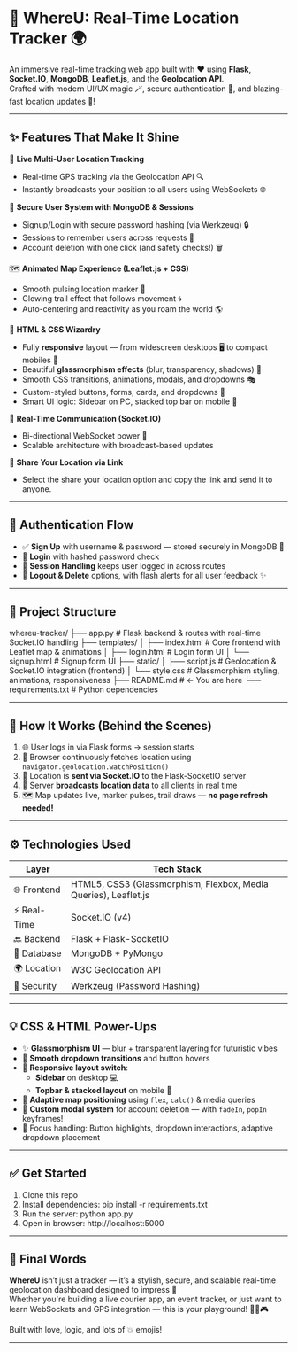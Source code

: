 # 📍 WhereU: Real-Time Location Tracker 🌍

An immersive real-time tracking web app built with ❤️ using **Flask**, **Socket.IO**, **MongoDB**, **Leaflet.js**, and the **Geolocation API**.  
Crafted with modern UI/UX magic 🪄, secure authentication 🔐, and blazing-fast location updates 📡!

---

## ✨ Features That Make It Shine

🚀 **Live Multi-User Location Tracking**

- Real-time GPS tracking via the Geolocation API 🔍
- Instantly broadcasts your position to all users using WebSockets 🌐

🧠 **Secure User System with MongoDB & Sessions**

- Signup/Login with secure password hashing (via Werkzeug) 🔒
- Sessions to remember users across requests 🧾
- Account deletion with one click (and safety checks!) 🗑️

🗺️ **Animated Map Experience (Leaflet.js + CSS)**

- Smooth pulsing location marker 🌟
- Glowing trail effect that follows movement 🌀
- Auto-centering and reactivity as you roam the world 🌎

🎨 **HTML & CSS Wizardry**

- Fully **responsive** layout — from widescreen desktops 🖥️ to compact mobiles 📱
- Beautiful **glassmorphism effects** (blur, transparency, shadows) 💎
- Smooth CSS transitions, animations, modals, and dropdowns 🎭
- Custom-styled buttons, forms, cards, and dropdowns 🧩
- Smart UI logic: Sidebar on PC, stacked top bar on mobile 📐

💬 **Real-Time Communication (Socket.IO)**

- Bi-directional WebSocket power 💬
- Scalable architecture with broadcast-based updates

👾 **Share Your Location via Link**

- Select the share your location option and copy the link and send it to anyone.

---

## 🔐 Authentication Flow

- ✅ **Sign Up** with username & password — stored securely in MongoDB 🔐
- 🔑 **Login** with hashed password check
- 🔁 **Session Handling** keeps user logged in across routes
- 🧹 **Logout & Delete** options, with flash alerts for all user feedback ✨

---

## 🧱 Project Structure

whereu-tracker/
├── app.py # Flask backend & routes with real-time Socket.IO handling
├── templates/
│ ├── index.html # Core frontend with Leaflet map & animations
│ ├── login.html # Login form UI
│ └── signup.html # Signup form UI
├── static/
│ ├── script.js # Geolocation & Socket.IO integration (frontend)
│ └── style.css # Glassmorphism styling, animations, responsiveness
├── README.md # ← You are here
└── requirements.txt # Python dependencies

---

## 🧪 How It Works (Behind the Scenes)

1. 🌐 User logs in via Flask forms → session starts
2. 📍 Browser continuously fetches location using `navigator.geolocation.watchPosition()`
3. 📡 Location is **sent via Socket.IO** to the Flask-SocketIO server
4. 🔁 Server **broadcasts location data** to all clients in real time
5. 🗺️ Map updates live, marker pulses, trail draws — **no page refresh needed!**

---

## ⚙️ Technologies Used

| Layer        | Tech Stack                                                      |
| ------------ | --------------------------------------------------------------- |
| 🌐 Frontend  | HTML5, CSS3 (Glassmorphism, Flexbox, Media Queries), Leaflet.js |
| ⚡ Real-Time | Socket.IO (v4)                                                  |
| 🔙 Backend   | Flask + Flask-SocketIO                                          |
| 📂 Database  | MongoDB + PyMongo                                               |
| 🌍 Location  | W3C Geolocation API                                             |
| 🔐 Security  | Werkzeug (Password Hashing)                                     |

---

## 💡 CSS & HTML Power-Ups

- ✨ **Glassmorphism UI** — blur + transparent layering for futuristic vibes
- 🔄 **Smooth dropdown transitions** and button hovers
- 📲 **Responsive layout switch**:
  - **Sidebar** on desktop 💻
  - **Topbar & stacked layout** on mobile 📱
- 🧭 **Adaptive map positioning** using `flex`, `calc()` & media queries
- 🔘 **Custom modal system** for account deletion — with `fadeIn`, `popIn` keyframes!
- 🎯 Focus handling: Button highlights, dropdown interactions, adaptive dropdown placement

---

## ✅ Get Started

1. Clone this repo
2. Install dependencies: pip install -r requirements.txt
3. Run the server: python app.py
4. Open in browser: http://localhost:5000

---

## 🌟 Final Words

**WhereU** isn’t just a tracker — it’s a stylish, secure, and scalable real-time geolocation dashboard designed to impress 🚀  
Whether you're building a live courier app, an event tracker, or just want to learn WebSockets and GPS integration — this is your playground! 🧑‍💻🎮

Built with love, logic, and lots of 💥 emojis!

---
